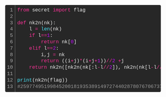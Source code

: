 <div class="colorscripter-code" style="color:#f0f0f0;font-family:Consolas, 'Liberation Mono', Menlo, Courier, monospace !important; position:relative !important;overflow:auto"><table class="colorscripter-code-table" style="margin:0;padding:0;border:none;background-color:#272727;border-radius:4px;" cellspacing="0" cellpadding="0"><tr><td style="padding:6px;border-right:2px solid #4f4f4f"><div style="margin:0;padding:0;word-break:normal;text-align:right;color:#aaa;font-family:Consolas, 'Liberation Mono', Menlo, Courier, monospace !important;line-height:130%"><div style="line-height:130%">1</div><div style="line-height:130%">2</div><div style="line-height:130%">3</div><div style="line-height:130%">4</div><div style="line-height:130%">5</div><div style="line-height:130%">6</div><div style="line-height:130%">7</div><div style="line-height:130%">8</div><div style="line-height:130%">9</div><div style="line-height:130%">10</div><div style="line-height:130%">11</div><div style="line-height:130%">12</div><div style="line-height:130%">13</div></div></td><td style="padding:6px 0;text-align:left"><div style="margin:0;padding:0;color:#f0f0f0;font-family:Consolas, 'Liberation Mono', Menlo, Courier, monospace !important;line-height:130%"><div style="padding:0 6px; white-space:pre; line-height:130%"><span style="color:#ff3399">from</span>&nbsp;secret&nbsp;<span style="color:#ff3399">import</span>&nbsp;flag</div><div style="padding:0 6px; white-space:pre; line-height:130%">&nbsp;</div><div style="padding:0 6px; white-space:pre; line-height:130%"><span style="color:#ff3399">def</span>&nbsp;nk2n(nk):</div><div style="padding:0 6px; white-space:pre; line-height:130%">&nbsp;&nbsp;&nbsp;&nbsp;l&nbsp;<span style="color:#0086b3"></span><span style="color:#ff3399">=</span>&nbsp;<span style="color:#4be6fa">len</span>(nk)</div><div style="padding:0 6px; white-space:pre; line-height:130%">&nbsp;&nbsp;&nbsp;&nbsp;<span style="color:#ff3399">if</span>&nbsp;l<span style="color:#0086b3"></span><span style="color:#ff3399">=</span><span style="color:#0086b3"></span><span style="color:#ff3399">=</span><span style="color:#c10aff">1</span>:</div><div style="padding:0 6px; white-space:pre; line-height:130%">&nbsp;&nbsp;&nbsp;&nbsp;&nbsp;&nbsp;&nbsp;&nbsp;<span style="color:#ff3399">return</span>&nbsp;nk[<span style="color:#c10aff">0</span>]</div><div style="padding:0 6px; white-space:pre; line-height:130%">&nbsp;&nbsp;&nbsp;&nbsp;<span style="color:#ff3399">elif</span>&nbsp;l<span style="color:#0086b3"></span><span style="color:#ff3399">=</span><span style="color:#0086b3"></span><span style="color:#ff3399">=</span><span style="color:#c10aff">2</span>:</div><div style="padding:0 6px; white-space:pre; line-height:130%">&nbsp;&nbsp;&nbsp;&nbsp;&nbsp;&nbsp;&nbsp;&nbsp;i,j&nbsp;<span style="color:#0086b3"></span><span style="color:#ff3399">=</span>&nbsp;nk</div><div style="padding:0 6px; white-space:pre; line-height:130%">&nbsp;&nbsp;&nbsp;&nbsp;&nbsp;&nbsp;&nbsp;&nbsp;<span style="color:#ff3399">return</span>&nbsp;((i<span style="color:#0086b3"></span><span style="color:#ff3399">+</span>j)<span style="color:#0086b3"></span><span style="color:#ff3399">*</span>(i<span style="color:#0086b3"></span><span style="color:#ff3399">+</span>j<span style="color:#0086b3"></span><span style="color:#ff3399">+</span><span style="color:#c10aff">1</span>))<span style="color:#0086b3"></span><span style="color:#ff3399">/</span><span style="color:#0086b3"></span><span style="color:#ff3399">/</span><span style="color:#c10aff">2</span>&nbsp;<span style="color:#0086b3"></span><span style="color:#ff3399">+</span>j</div><div style="padding:0 6px; white-space:pre; line-height:130%">&nbsp;&nbsp;&nbsp;&nbsp;<span style="color:#ff3399">return</span>&nbsp;nk2n([nk2n(nk[:l<span style="color:#0086b3"></span><span style="color:#ff3399">-</span>l<span style="color:#0086b3"></span><span style="color:#ff3399">/</span><span style="color:#0086b3"></span><span style="color:#ff3399">/</span><span style="color:#c10aff">2</span>]),&nbsp;nk2n(nk[l<span style="color:#0086b3"></span><span style="color:#ff3399">-</span>l<span style="color:#0086b3"></span><span style="color:#ff3399">/</span><span style="color:#0086b3"></span><span style="color:#ff3399">/</span><span style="color:#c10aff">2</span>:])])</div><div style="padding:0 6px; white-space:pre; line-height:130%">&nbsp;</div><div style="padding:0 6px; white-space:pre; line-height:130%"><span style="color:#4be6fa">print</span>(nk2n(flag))</div><div style="padding:0 6px; white-space:pre; line-height:130%"><span style="color:#999999">#2597749519984520018193538914972744028780767067373210633843441892910830749749277631182596420937027368405416666234869030284255514216592219508067528406889067888675964979055810441575553504341722797908073355991646423732420612775191216409926513346494355434293682149298585</span></div></div></td><td style="vertical-align:bottom;padding:0 2px 4px 0"><a href="http://colorscripter.com/info#e" target="_blank" style="text-decoration:none;color:white"><span style="font-size:9px;word-break:normal;background-color:#4f4f4f;color:white;border-radius:10px;padding:1px">cs</span></a></td></tr></table></div>
